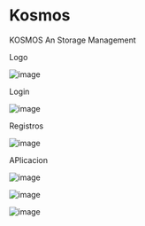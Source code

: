 # Kosmos
KOSMOS An Storage Management

Logo

![image](https://user-images.githubusercontent.com/33683192/64524368-a992b100-d2fe-11e9-89de-1fb2fd78696a.png)


Login

![image](https://user-images.githubusercontent.com/33683192/64524190-4f91eb80-d2fe-11e9-8bdf-dd068c3c0f5c.png)


Registros

![image](https://user-images.githubusercontent.com/33683192/64524521-f24a6a00-d2fe-11e9-9273-a1035cea2e81.png)

APlicacion


![image](https://user-images.githubusercontent.com/33683192/64524826-b49a1100-d2ff-11e9-8d56-eeec0e0b6eb6.png)


![image](https://user-images.githubusercontent.com/33683192/64525021-2f632c00-d300-11e9-84c8-0b07428d92fc.png)


![image](https://user-images.githubusercontent.com/33683192/64524976-0a6eb900-d300-11e9-942a-835fcb7dfc37.png)
